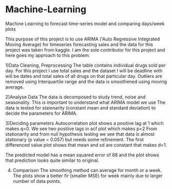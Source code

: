 # Machine-Learning
Machine Learning to forecast time-series model and comparing days/week plots

This purpose of this project is to use ARIMA ('Auto Regressive Integrated Moving Average) for timeseries forecasting sales and the data for this project was taken from kaggle.
I am the sole contributor for this project and here goes my approach to this problem:

1)Data Cleaning, Preprocessing
The table contains individual drugs sold per day. For this project I use total sales and the dataset I will be deadline with will be dates and total sales of all drugs on that particular day. Outliers are removed using Interquartile range and the data is smoothened using moving average.

2)Analyse Data
The data is decomposed to study trend, noise and seasonality. This is important to understand what ARIMA model we use
The data is tested for staionarity (constant mean and standard deviation) to decide the parameters for ARIMA.

3)Deciding parameters
Autocorrelation plot shows a positive lag at 1 which makes q=0. We see two positive lags in acf plot which makes p=2
From stationarity and from null hypothesis testing we see that data is almost stationary (p value = 0.057) but needs some refinement. The first differenced value plot shows that mean and sd are constant that makes d=1.

The predicted model has a mean squared error of 88 and the plot shows that prediction looks quite similar to original.

4) Comparison
The smoothing method can average for month or a week. The plots show a better fir (smaller MSE) for week mainly due to larger number of data points.



